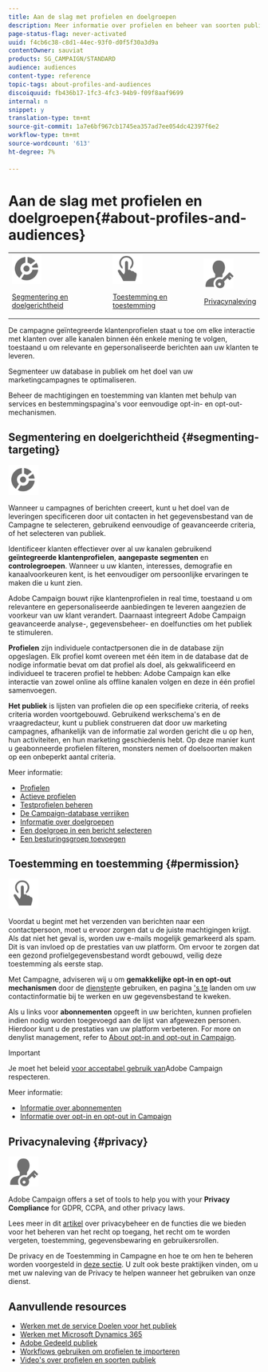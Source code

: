 ```yaml
---
title: Aan de slag met profielen en doelgroepen
description: Meer informatie over profielen en beheer van soorten publiek in Adobe Campaign. Definieer doelgroepen, selecteer doelgroepen, filterontvangers, verzamel gegevens en updateprofielen.
page-status-flag: never-activated
uuid: f4cb6c38-c8d1-44ec-93f0-d0f5f30a3d9a
contentOwner: sauviat
products: SG_CAMPAIGN/STANDARD
audience: audiences
content-type: reference
topic-tags: about-profiles-and-audiences
discoiquuid: fb436b17-1fc3-4fc3-94b9-f09f8aaf9699
internal: n
snippet: y
translation-type: tm+mt
source-git-commit: 1a7e6bf967cb1745ea357ad7ee054dc42397f6e2
workflow-type: tm+mt
source-wordcount: '613'
ht-degree: 7%

---
```



# Aan de slag met profielen en doelgroepen{#about-profiles-and-audiences}

<table>
<tr>
<td><img src="assets/do-not-localize/icon_segment.svg" width="60px"><p><a href="#segmenting-targeting">Segmentering en doelgerichtheid</a></p></td>
<td><img src="assets/do-not-localize/icon_permission.svg" width="60px"><p><a href="#permission">Toestemming en toestemming</a></p></td>
<td><img src="assets/do-not-localize/icon_privacy.svg" width="60px"><p><a href="#privacy">Privacynaleving</a></p></td></tr>
</table>

De campagne geïntegreerde klantenprofielen staat u toe om elke interactie met klanten over alle kanalen binnen één enkele mening te volgen, toestaand u om relevante en gepersonaliseerde berichten aan uw klanten te leveren.

Segmenteer uw database in publiek om het doel van uw marketingcampagnes te optimaliseren.

Beheer de machtigingen en toestemming van klanten met behulp van services en bestemmingspagina&#39;s voor eenvoudige opt-in- en opt-out-mechanismen.

## Segmentering en doelgerichtheid {#segmenting-targeting}

<img src="assets/do-not-localize/icon_segment.svg" width="60px">

Wanneer u campagnes of berichten creeert, kunt u het doel van de leveringen specificeren door uit contacten in het gegevensbestand van de Campagne te selecteren, gebruikend eenvoudige of geavanceerde criteria, of het selecteren van publiek.

Identificeer klanten effectiever over al uw kanalen gebruikend **geïntegreerde klantenprofielen**, **aangepaste segmenten** en **controlegroepen**. Wanneer u uw klanten, interesses, demografie en kanaalvoorkeuren kent, is het eenvoudiger om persoonlijke ervaringen te maken die u kunt zien.

Adobe Campaign bouwt rijke klantenprofielen in real time, toestaand u om relevantere en gepersonaliseerde aanbiedingen te leveren aangezien de voorkeur van uw klant verandert. Daarnaast integreert Adobe Campaign geavanceerde analyse-, gegevensbeheer- en doelfuncties om het publiek te stimuleren.

**Profielen** zijn individuele contactpersonen die in de database zijn opgeslagen. Elk profiel komt overeen met één item in de database dat de nodige informatie bevat om dat profiel als doel, als gekwalificeerd en individueel te traceren profiel te hebben: Adobe Campaign kan elke interactie van zowel online als offline kanalen volgen en deze in één profiel samenvoegen.

**Het publiek** is lijsten van profielen die op een specifieke criteria, of reeks criteria worden voortgebouwd. Gebruikend werkschema&#39;s en de vraagredacteur, kunt u publiek construeren dat door uw marketing campagnes, afhankelijk van de informatie zal worden gericht die u op hen, hun activiteiten, en hun marketing geschiedenis hebt. Op deze manier kunt u geabonneerde profielen filteren, monsters nemen of doelsoorten maken op een onbeperkt aantal criteria.

Meer informatie:

* [Profielen](../../audiences/using/about-profiles.md)
* [Actieve profielen](../../audiences/using/active-profiles.md)
* [Testprofielen beheren](../../audiences/using/managing-test-profiles.md)
* [De Campaign-database verrijken](../../audiences/using/enriching-campaign-database.md)
* [Informatie over doelgroepen](../../audiences/using/about-audiences.md)
* [Een doelgroep in een bericht selecteren](../../audiences/using/selecting-an-audience-in-a-message.md)
* [Een besturingsgroep toevoegen](../../sending/using/control-group.md)

## Toestemming en toestemming {#permission}

<img src="assets/do-not-localize/icon_permission.svg"  width="60px">

Voordat u begint met het verzenden van berichten naar een contactpersoon, moet u ervoor zorgen dat u de juiste machtigingen krijgt. Als dat niet het geval is, worden uw e-mails mogelijk gemarkeerd als spam. Dit is van invloed op de prestaties van uw platform. Om ervoor te zorgen dat een gezond profielgegevensbestand wordt gebouwd, veilig deze toestemming als eerste stap.

Met Campagne, adviseren wij u om **gemakkelijke opt-in en opt-out mechanismen** door de [diensten](../../audiences/using/creating-a-service.md)te gebruiken, en pagina [&#39;s te](../../channels/using/getting-started-with-landing-pages.md) landen om uw contactinformatie bij te werken en uw gegevensbestand te kweken.

Als u links voor **abonnementen** opgeeft in uw berichten, kunnen profielen indien nodig worden toegevoegd aan de lijst van afgewezen personen. Hierdoor kunt u de prestaties van uw platform verbeteren. For more on denylist management, refer to [About opt-in and opt-out in Campaign](../../audiences/using/about-opt-in-and-opt-out-in-campaign.md).

>[!IMPORTANT]
>
>Je moet het beleid [voor acceptabel gebruik van](https://www.adobe.com/legal/terms/aup.html)Adobe Campaign respecteren.

Meer informatie:

* [Informatie over abonnementen](../../audiences/using/about-subscriptions.md)
* [Informatie over opt-in en opt-out in Campaign](../../audiences/using/about-opt-in-and-opt-out-in-campaign.md)

## Privacynaleving {#privacy}

<img src="assets/do-not-localize/icon_privacy.svg" width="60px">

Adobe Campaign offers a set of tools to help you with your **Privacy Compliance** for GDPR, CCPA, and other privacy laws.

Lees meer in dit [artikel](https://helpx.adobe.com/nl/campaign/kb/campaign-privacy.html) over privacybeheer en de functies die we bieden voor het beheren van het recht op toegang, het recht om te worden vergeten, toestemming, gegevensbewaring en gebruikersrollen.

De privacy en de Toestemming in Campagne en hoe te om hen te beheren worden voorgesteld in [deze sectie](../../start/using/privacy.md). U zult ook beste praktijken vinden, om u met uw naleving van de Privacy te helpen wanneer het gebruiken van onze dienst.

## Aanvullende resources

* [Werken met de service Doelen voor het publiek](../../audiences/using/aep-about-audience-destinations-service.md)
* [Werken met Microsoft Dynamics 365](../../integrating/using/working-with-campaign-standard-and-microsoft-dynamics-365.md)
* [Adobe Gedeeld publiek](../../integrating/using/sharing-audiences-with-audience-manager-or-people-core-service.md)
* [Workflows gebruiken om profielen te importeren](../../automating/using/creating-import-workflow-templates.md)
* [Video&#39;s over profielen en soorten publiek](https://docs.adobe.com/content/help/en/campaign-standard-learn/tutorials/profiles-and-audiences/creating-profiles-and-audiences.html)
